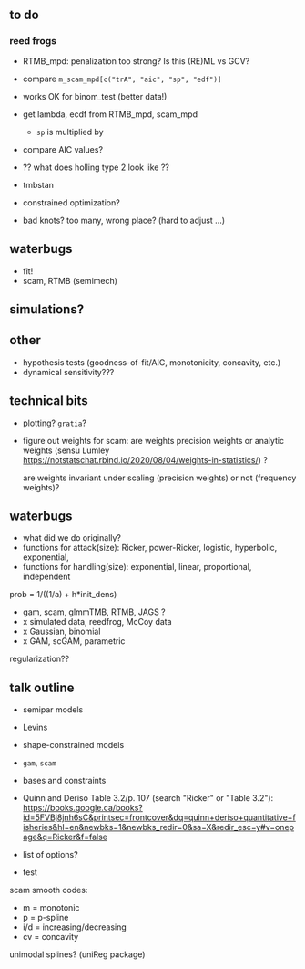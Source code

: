 ## to do

### reed frogs

* RTMB_mpd: penalization too strong? Is this (RE)ML vs GCV?
 * compare `m_scam_mpd[c("trA", "aic", "sp", "edf")]`
 * works OK for binom_test (better data!)
 
* get lambda, ecdf from RTMB_mpd, scam_mpd
   * `sp` is multiplied by 
* compare AIC values?
* ?? what does holling type 2 look like ??

* tmbstan
* constrained optimization?
* bad knots? too many, wrong place? (hard to adjust ...)

## waterbugs

* fit!
* scam, RTMB (semimech)

## simulations?

## other

* hypothesis tests (goodness-of-fit/AIC, monotonicity, concavity, etc.)
* dynamical sensitivity???

## technical bits

* plotting? `gratia`?
* figure out weights for scam: are weights precision weights or analytic weights (sensu Lumley https://notstatschat.rbind.io/2020/08/04/weights-in-statistics/) ?

  are weights invariant under scaling (precision weights) or not (frequency weights)?

## waterbugs

* what did we do originally?
* functions for attack(size): Ricker, power-Ricker, logistic, hyperbolic, exponential,
* functions for handling(size): exponential, linear, proportional, independent

prob = 1/((1/a) + h*init_dens)

* gam, scam, glmmTMB, RTMB, JAGS ?
*  x simulated data, reedfrog, McCoy data
*  x Gaussian, binomial
*  x GAM, scGAM, parametric

regularization??

## talk outline

* semipar models
* Levins
* shape-constrained models
* `gam`, `scam`
* bases and constraints

* Quinn and Deriso Table 3.2/p. 107 (search "Ricker" or "Table 3.2"):
https://books.google.ca/books?id=5FVBj8jnh6sC&printsec=frontcover&dq=quinn+deriso+quantitative+fisheries&hl=en&newbks=1&newbks_redir=0&sa=X&redir_esc=y#v=onepage&q=Ricker&f=false

* list of options?
* test 

scam smooth codes:
*  m = monotonic
*  p = p-spline
*  i/d = increasing/decreasing
*  cv = concavity

unimodal splines? (uniReg package)
